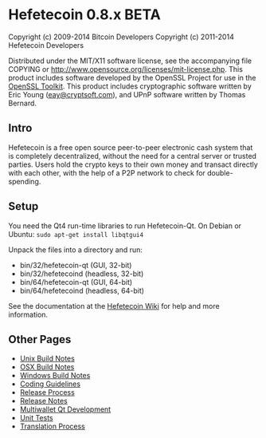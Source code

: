 Hefetecoin 0.8.x BETA
====================

Copyright (c) 2009-2014 Bitcoin Developers
Copyright (c) 2011-2014 Hefetecoin Developers

Distributed under the MIT/X11 software license, see the accompanying
file COPYING or http://www.opensource.org/licenses/mit-license.php.
This product includes software developed by the OpenSSL Project for use in the [OpenSSL Toolkit](http://www.openssl.org/). This product includes
cryptographic software written by Eric Young ([eay@cryptsoft.com](mailto:eay@cryptsoft.com)), and UPnP software written by Thomas Bernard.


Intro
---------------------
Hefetecoin is a free open source peer-to-peer electronic cash system that is
completely decentralized, without the need for a central server or trusted
parties.  Users hold the crypto keys to their own money and transact directly
with each other, with the help of a P2P network to check for double-spending.


Setup
---------------------
You need the Qt4 run-time libraries to run Hefetecoin-Qt. On Debian or Ubuntu:
	`sudo apt-get install libqtgui4`

Unpack the files into a directory and run:

- bin/32/hefetecoin-qt (GUI, 32-bit)
- bin/32/hefetecoind (headless, 32-bit)
- bin/64/hefetecoin-qt (GUI, 64-bit)
- bin/64/hefetecoind (headless, 64-bit)

See the documentation at the [Hefetecoin Wiki](http://hefetecoin.info)
for help and more information.


Other Pages
---------------------
- [Unix Build Notes](build-unix.md)
- [OSX Build Notes](build-osx.md)
- [Windows Build Notes](build-msw.md)
- [Coding Guidelines](coding.md)
- [Release Process](release-process.md)
- [Release Notes](release-notes.md)
- [Multiwallet Qt Development](multiwallet-qt.md)
- [Unit Tests](unit-tests.md)
- [Translation Process](translation_process.md)

